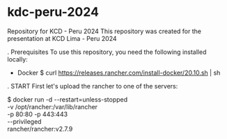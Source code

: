 # kdc-peru-2024
Repository for KCD - Peru 2024 
This repository was created for the presentation at KCD Lima - Peru 2024



.
Prerequisites
To use this repository, you need the following installed locally:

- Docker
$ curl https://releases.rancher.com/install-docker/20.10.sh | sh



.
START
First let's upload the rancher to one of the servers:

$ docker run -d --restart=unless-stopped \
   -v /opt/rancher:/var/lib/rancher \
   -p 80:80 -p 443:443 \
   --privileged \
   rancher/rancher:v2.7.9

